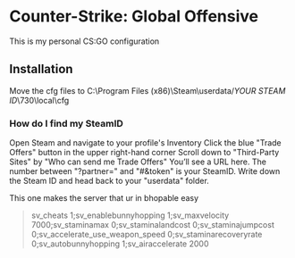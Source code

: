 
# Counter-Strike: Global Offensive #

This is my personal CS:GO configuration

## Installation ##

Move the cfg files to C:\Program Files (x86)\Steam\userdata\/*YOUR STEAM ID*\730\local\cfg 

### How do I find my SteamID ###

Open Steam and navigate to your profile's Inventory
Click the blue "Trade Offers" button in the upper right-hand corner
Scroll down to "Third-Party Sites" by "Who can send me Trade Offers"
You’ll see a URL here. The number between "?partner=" and "#&token" is your SteamID.
Write down the Steam ID and head back to your "userdata" folder.

This one makes the server that ur in bhopable easy
> sv_cheats 1;sv_enablebunnyhopping 1;sv_maxvelocity 7000;sv_staminamax 0;sv_staminalandcost 0;sv_staminajumpcost 0;sv_accelerate_use_weapon_speed 0;sv_staminarecoveryrate 0;sv_autobunnyhopping 1;sv_airaccelerate 2000
